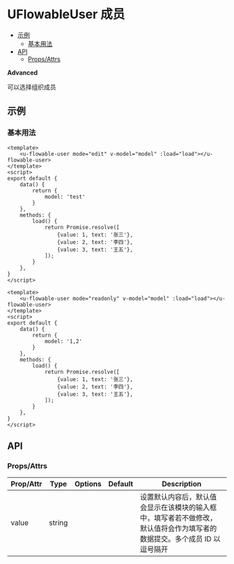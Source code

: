 <!-- 该 README.md 根据 api.yaml 和 docs/*.md 自动生成，为了方便在 GitHub 和 NPM 上查阅。如需修改，请查看源文件 -->

# UFlowableUser 成员

- [示例](#示例)
    - [基本用法](#基本用法)
- [API]()
    - [Props/Attrs](#propsattrs)

**Advanced**

可以选择组织成员

## 示例
### 基本用法

```vue
<template>
    <u-flowable-user mode="edit" v-model="model" :load="load"></u-flowable-user>
</template>
<script>
export default {
    data() {
        return {
            model: 'test'
        }
    },
    methods: {
        load() {
            return Promise.resolve([
                {value: 1, text: '张三'},
                {value: 2, text: '李四'},
                {value: 3, text: '王五'},
            ]);
        }
    },
}
</script>
```


```vue
<template>
    <u-flowable-user mode="readonly" v-model="model" :load="load"></u-flowable-user>
</template>
<script>
export default {
    data() {
        return {
            model: '1,2'
        }
    },
    methods: {
        load() {
            return Promise.resolve([
                {value: 1, text: '张三'},
                {value: 2, text: '李四'},
                {value: 3, text: '王五'},
            ]);
        }
    },
}
</script>
```

## API
### Props/Attrs

| Prop/Attr | Type | Options | Default | Description |
| --------- | ---- | ------- | ------- | ----------- |
| value | string |  |  | 设置默认内容后，默认值会显示在该模块的输入框中，填写者若不做修改，默认值将会作为填写者的数据提交。多个成员 ID 以逗号隔开 |

